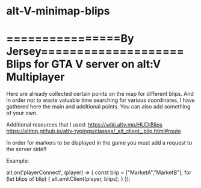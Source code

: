 # alt-V-minimap-blips
================By Jersey====================
Blips for GTA V server on alt:V Multiplayer
=============================================
Here are already collected certain points on the map for different blips.
And in order not to waste valuable time searching for various coordinates, I have gathered here the main and additional points.
You can also add something of your own.

Additional resources that I used:
 https://wiki.altv.mp/HUD:Blips
 https://altmp.github.io/altv-typings/classes/_alt_client_.blip.html#route

In order for markers to be displayed in the game you must add a request to the server side!!

Example:

alt.on('playerConnect', (player) => {
const blip = ["MarketA","MarketB"];
	for (let blips of blip) {
    alt.emitClient(player, blips);
  }
});
